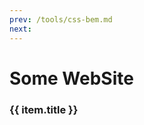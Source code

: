 ```yaml
---
prev: /tools/css-bem.md
next: 
---
```


# Some WebSite

<!-- <template> -->
  <div v-for="(item, i) in linkList" :key="i">
    <h3>{{ item.title }}</h3>
    <div>
      <card :defaultValue="item.children"/>
    </div>
  </div>
<!-- </template> -->

<script setup>
import { ref } from 'vue'

const linkList = ref([])

linkList.value = [
  {
    title: '网站记录',
    children: [
      {
        "title": "VuePress",
        "link": "https://v2.vuepress.vuejs.org/zh/"
      },
      {
        "title": "中文独立博客列表",
        "link": "https://github.com/timqian/chinese-independent-blogs"
      },
      {
        "title": "clean-code-javascript",
        "link": "https://github.com/ryanmcdermott/clean-code-javascript"
      },
      {
        "title": "疫情数据(腾讯)",
        "link": "https://feiyan.wecity.qq.com/wuhan/dist/index.html#/?tab=shishitongbao&randId=0.13653898872564252"
      },
      {
        "title": "通信行程卡模拟(Cloudflare)",
        "link": "https://tripcard.pages.dev"
      },
      {
        "title": "通信行程卡模拟(Netlify)",
        "link": "https://kind-snyder-68dad8.netlify.app"
      },
      {
        "title": "时间线示例Demo",
        "link": "https://juejin.cn/post/7073250328023400478"
      }
    ]
  }
]
</script>